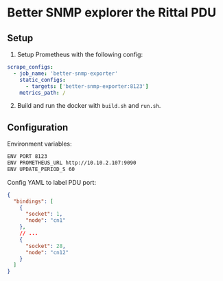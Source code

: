 # Better SNMP explorer the Rittal PDU

## Setup

1. Setup Prometheus with the following config:

```yaml
scrape_configs:
  - job_name: 'better-snmp-exporter'
    static_configs:
      - targets: ['better-snmp-exporter:8123']
    metrics_path: /
```

2. Build and run the docker with `build.sh` and `run.sh`.

## Configuration

Environment variables:

```sh
ENV PORT 8123
ENV PROMETHEUS_URL http://10.10.2.107:9090
ENV UPDATE_PERIOD_S 60
```

Config YAML to label PDU port:

```json
{
  "bindings": [
    {
      "socket": 1,
      "node": "cn1"
    },
    // ...
    {
      "socket": 28,
      "node": "cn12"
    }
  ]
}
```
